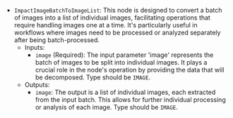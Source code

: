 - `ImpactImageBatchToImageList`: This node is designed to convert a batch of images into a list of individual images, facilitating operations that require handling images one at a time. It's particularly useful in workflows where images need to be processed or analyzed separately after being batch-processed.
    - Inputs:
        - `image` (Required): The input parameter 'image' represents the batch of images to be split into individual images. It plays a crucial role in the node's operation by providing the data that will be decomposed. Type should be `IMAGE`.
    - Outputs:
        - `image`: The output is a list of individual images, each extracted from the input batch. This allows for further individual processing or analysis of each image. Type should be `IMAGE`.
